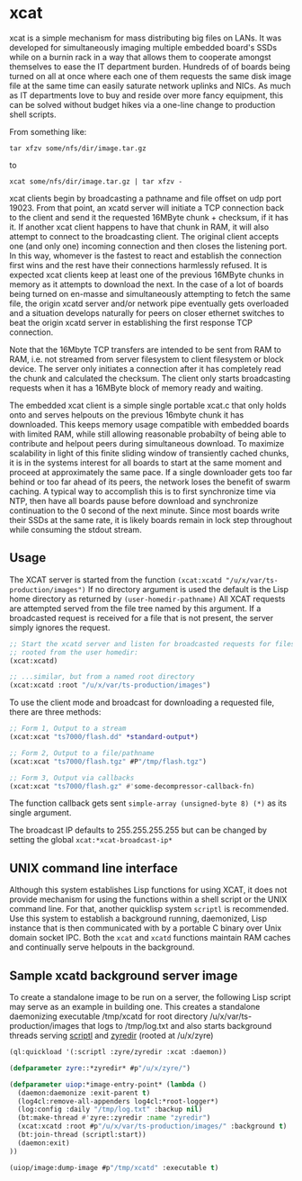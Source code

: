 
# xcat
xcat is a simple mechanism for mass distributing big files on LANs. It was
developed for simultaneously imaging multiple embedded board's SSDs while on a
burnin rack in a way that allows them to cooperate amongst themselves to ease
the IT department burden. Hundreds of of boards being turned on all at once
where each one of them requests the same disk image file at the same time can
easily saturate network uplinks and NICs. As much as IT departments love to buy
and reside over more fancy equipment, this can be solved without budget hikes
via a one-line change to production shell scripts.

From something like:

```shell
tar xfzv some/nfs/dir/image.tar.gz
```

to

```shell
xcat some/nfs/dir/image.tar.gz | tar xfzv -
```

xcat clients begin by broadcasting a pathname and file offset on udp port 19023.
From that point, an xcatd server will initiate a TCP connection back to the
client and send it the requested 16MByte chunk + checksum, if it has it. If
another xcat client happens to have that chunk in RAM, it will also attempt to
connect to the broadcasting client. The original client accepts one (and only
one) incoming connection and then closes the listening port. In this way,
whomever is the fastest to react and establish the connection first wins and the
rest have their connections harmlessly refused. It is expected xcat clients keep
at least one of the previous 16MByte chunks in memory as it attempts to download
the next. In the case of a lot of boards being turned on en-masse and
simultaneously attempting to fetch the same file, the origin xcatd server and/or
network pipe eventually gets overloaded and a situation develops naturally for
peers on closer ethernet switches to beat the origin xcatd server in
establishing the first response TCP connection.

Note that the 16Mbyte TCP transfers are intended to be sent from RAM to RAM,
i.e. not streamed from server filesystem to client filesystem or block device.
The server only initiates a connection after it has completely read the chunk
and calculated the checksum. The client only starts broadcasting requests when
it has a 16MByte block of memory ready and waiting.

The embedded xcat client is a simple single portable xcat.c that only holds onto
and serves helpouts on the previous 16mbyte chunk it has downloaded. This keeps
memory usage compatible with embedded boards with limited RAM, while still
allowing reasonable probabilty of being able to contribute and helpout peers
during simultaneous download. To maximize scalability in light of this finite
sliding window of transiently cached chunks, it is in the systems interest for
all boards to start at the same moment and proceed at approximately the same
pace. If a single downloader gets too far behind or too far ahead of its peers,
the network loses the benefit of swarm caching. A typical way to accomplish this
is to first synchronize time via NTP, then have all boards pause before download
and synchronize continuation to the 0 second of the next minute. Since most
boards write their SSDs at the same rate, it is likely boards remain in lock
step throughout while consuming the stdout stream.

## Usage

The XCAT server is started from the function `(xcat:xcatd
"/u/x/var/ts-production/images")` If no directory argument is used the default
is the Lisp home directory as returned by `(user-homedir-pathname)` All XCAT
requests are attempted served from the file tree named by this argument.  If
a broadcasted request is received for a file that is not present, the server
simply ignores the request.

```lisp
;; Start the xcatd server and listen for broadcasted requests for files 
;; rooted from the user homedir:
(xcat:xcatd)

;; ...similar, but from a named root directory
(xcat:xcatd :root "/u/x/var/ts-production/images")
```

To use the client mode and broadcast for downloading a requested file, there
are three methods:

```lisp
;; Form 1, Output to a stream
(xcat:xcat "ts7000/flash.dd" *standard-output*)

;; Form 2, Output to a file/pathname
(xcat:xcat "ts7000/flash.tgz" #P"/tmp/flash.tgz")

;; Form 3, Output via callbacks
(xcat:xcat "ts7000/flash.gz" #'some-decompressor-callback-fn)
```

The function callback gets sent `simple-array (unsigned-byte 8) (*)` as its
single argument.

The broadcast IP defaults to 255.255.255.255 but can be changed by setting the
global `xcat:*xcat-broadcast-ip*`

## UNIX command line interface

Although this system establishes Lisp functions for using XCAT, it does not
provide mechanism for using the functions within a shell script or the UNIX
command line. For that, another quicklisp system `scriptl` is recommended. Use
this system to establish a background running, daemonized, Lisp instance that is
then communicated with by a portable C binary over Unix domain socket IPC. Both
the `xcat` and `xcatd` functions maintain RAM caches and continually serve
helpouts in the background.

## Sample xcatd background server image

To create a standalone image to be run on a server, the following Lisp script may 
serve as an example in building one.  This creates a standalone daemonizing executable /tmp/xcatd for 
root directory /u/x/var/ts-production/images that logs to /tmp/log.txt
and also starts background threads serving [scriptl](http://github.com/rpav/ScriptL) and
[zyredir](http://github.com/jesseoff/cl-zyre) (rooted at /u/x/zyre)

```lisp
(ql:quickload '(:scriptl :zyre/zyredir :xcat :daemon))

(defparameter zyre::*zyredir* #p"/u/x/zyre/")

(defparameter uiop:*image-entry-point* (lambda ()
  (daemon:daemonize :exit-parent t)
  (log4cl:remove-all-appenders log4cl:*root-logger*)
  (log:config :daily "/tmp/log.txt" :backup nil) 
  (bt:make-thread #'zyre::zyredir :name "zyredir")
  (xcat:xcatd :root #p"/u/x/var/ts-production/images/" :background t)
  (bt:join-thread (scriptl:start))
  (daemon:exit)
))

(uiop/image:dump-image #p"/tmp/xcatd" :executable t)
```
